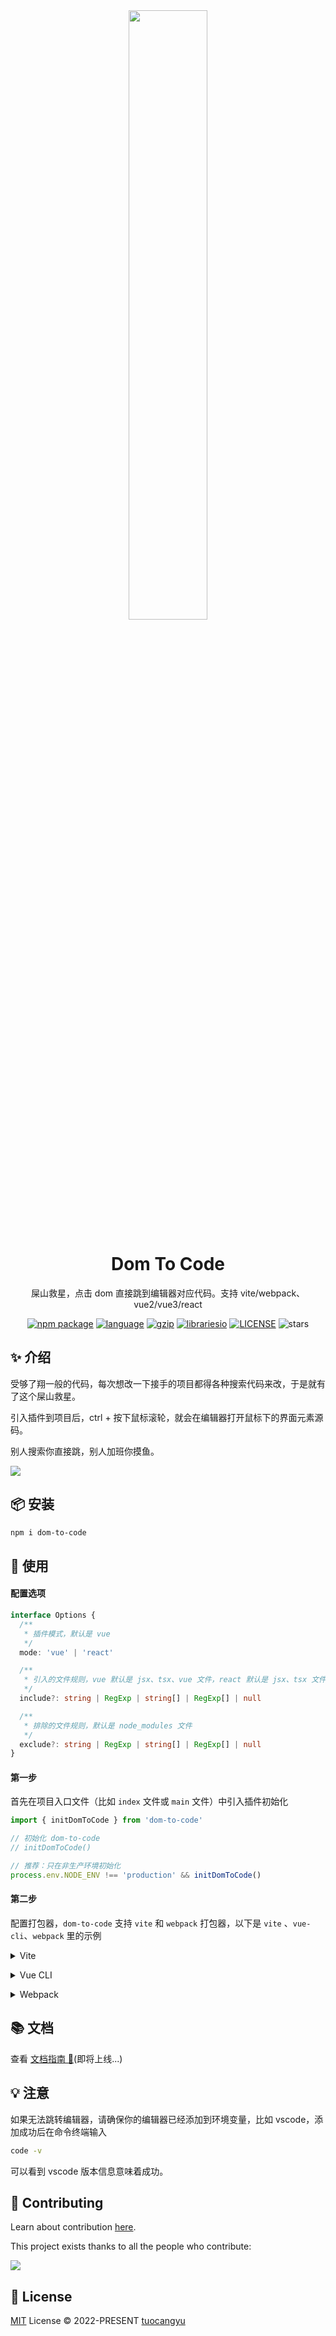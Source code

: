<div align="center">
  <a href="https://dom-to-code.netlify.app/">
    <img src="https://raw.githubusercontent.com/better-tcy/dom-to-code/master/packages/doc/.vuepress/public/images/logo-bg.png" width="50%">
  </a>
  <div align="center">

# Dom To Code

  <p>屎山救星，点击 dom 直接跳到编辑器对应代码。支持 vite/webpack、vue2/vue3/react</p>

  </div>
  
  <p>
    <a href="https://www.npmjs.com/package/dom-to-code"><img src="https://img.shields.io/npm/v/dom-to-code.svg" alt="npm package"></a>
  <a href="#badge"><img src="https://img.shields.io/github/languages/top/better-tcy/dom-to-code" alt="language"></a>
  <a href="https://img.badgesize.io/https:/unpkg.com/dom-to-code/dist/?label=gzip%20size&compression=gzip"><img src="https://img.badgesize.io/https:/unpkg.com/dom-to-code/dist/?label=gzip%20size&compression=gzip" alt="gzip"></a>
  <a href="#badge"><img src="https://img.shields.io/librariesio/github/better-tcy/dom-to-code" alt="librariesio"></a>
  <a href="https://github.com/better-tcy/dom-to-code/blob/master/LICENSE"><img src="https://img.shields.io/github/license/better-tcy/dom-to-code" alt="LICENSE"></a>
    <img src="https://img.shields.io/github/stars/better-tcy/dom-to-code?style=social" alt="stars">
  </p>
</div>

## ✨ 介绍

受够了翔一般的代码，每次想改一下接手的项目都得各种搜索代码来改，于是就有了这个屎山救星。

引入插件到项目后，ctrl + 按下鼠标滚轮，就会在编辑器打开鼠标下的界面元素源码。

别人搜索你直接跳，别人加班你摸鱼。

<img src="https://raw.githubusercontent.com/better-tcy/dom-to-code/master/packages/doc/.vuepress/public/images/dom-to-code-example.gif">

## 📦 安装

```bash
npm i dom-to-code
```

## 🔨 使用

#### 配置选项

```ts
interface Options {
  /**
   * 插件模式，默认是 vue
   */
  mode: 'vue' | 'react'

  /**
   * 引入的文件规则，vue 默认是 jsx、tsx、vue 文件，react 默认是 jsx、tsx 文件
   */
  include?: string | RegExp | string[] | RegExp[] | null

  /**
   * 排除的文件规则，默认是 node_modules 文件
   */
  exclude?: string | RegExp | string[] | RegExp[] | null
}

```

#### 第一步

首先在项目入口文件（比如 `index` 文件或 `main` 文件）中引入插件初始化

```ts
import { initDomToCode } from 'dom-to-code'

// 初始化 dom-to-code
// initDomToCode()

// 推荐：只在非生产环境初始化
process.env.NODE_ENV !== 'production' && initDomToCode()
```

#### 第二步

配置打包器，`dom-to-code` 支持 `vite` 和 `webpack` 打包器，以下是 `vite` 、`vue-cli`、`webpack` 里的示例

<details>
<summary>Vite</summary><br>

```ts
// vite.config.ts
import { defineConfig } from 'vite'
import vue3 from '@vitejs/plugin-vue'
import { domToCodePlugin } from 'dom-to-code/vite'

export default defineConfig({
  plugins: [
    vue3(),
    domToCodePlugin({
      mode: 'vue'
    })
  ]
})
```

Example: [`playgrounds/vite-vue3`](./playgrounds/vite-vue3/)

<br></details>

<details>
<summary>Vue CLI</summary><br>

```ts
// vue.config.js
const { domToCodePlugin, domToCodeDevServerV4, domToCodeDevServerV5 } = require('dom-to-code/webpack')

module.exports = {
  devServer: {
    // 如果你的 package.json 里的 @vue/cli-service 版本 <= 4.x.x，则使用 domToCodeDevServerV4
    // ...domToCodeDevServerV4,

    // 如果你的 package.json 里的 @vue/cli-service 版本 >= 5.x.x，则使用 domToCodeDevServerV5
    ...domToCodeDevServerV5
  },
  configureWebpack: {
    plugins: [
      domToCodePlugin({
        mode: 'vue'
      })
    ]
  }
}
```

Example: [`playgrounds/webpack5-vue2`](./playgrounds/webpack5-vue2/)

<br></details>

<details>
<summary>Webpack</summary><br>

```ts
// webpack.config.js
const { domToCodePlugin } = require('dom-to-code/webpack').default
module.exports = {
  /* ... */
  plugins: [
    domToCodePlugin({
      mode: 'vue'
    })
  ]
}
```

<br></details>

## 📚 文档

查看 [文档指南 📒](https://dom-to-code.netlify.app/)(即将上线...)

## 💡 注意

如果无法跳转编辑器，请确保你的编辑器已经添加到环境变量，比如 vscode，添加成功后在命令终端输入

```bash
code -v
```

可以看到 vscode 版本信息意味着成功。

## 🤖️ Contributing

Learn about contribution [here](https://github.com/better-tcy/dom-to-code/blob/master/CONTRIBUTING.md).

This project exists thanks to all the people who contribute:

<a href="https://github.com/better-tcy/dom-to-code/graphs/contributors">
  <img src="https://contrib.rocks/image?repo=better-tcy/dom-to-code" />
</a>

## 📄 License

[MIT](https://github.com/better-tcy/dom-to-code/blob/master/LICENSE) License © 2022-PRESENT [tuocangyu](https://github.com/better-tcy)

